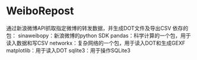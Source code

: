 WeiboRepost
===========

通过新浪微博API抓取指定微博的转发数据，并生成DOT文件及导出CSV
依存的包：
sinaweibopy：新浪微博的python SDK
pandas：科学计算的一个包，用于读入数据和写CSV
networkx：复杂网络的一个包，用于读入DOT和生成GEXF
matplotlib：用于读入DOT
sqlite3：用于操作SQLite3
